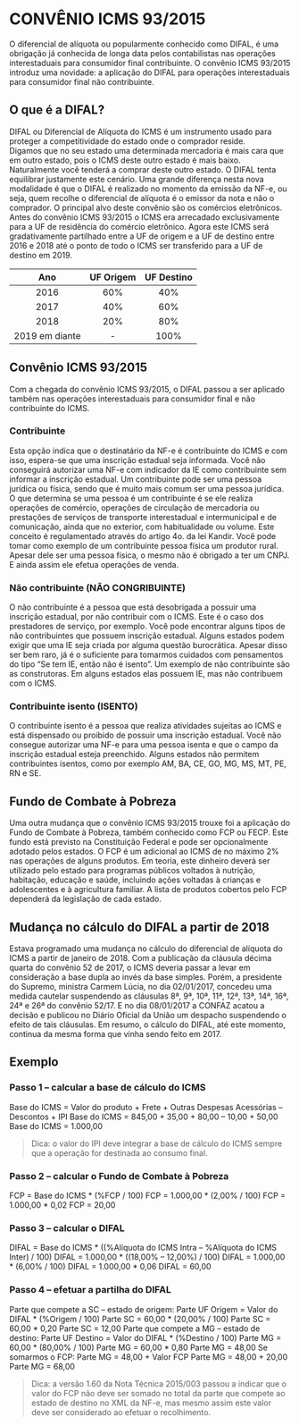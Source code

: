 # CONVÊNIO ICMS 93/2015
O diferencial de alíquota ou popularmente conhecido como DIFAL, é uma obrigação já conhecida de longa data pelos contabilistas nas operações interestaduais para consumidor final contribuinte. 
O convênio ICMS 93/2015 introduz uma novidade: a aplicação do DIFAL para operações interestaduais para consumidor final não contribuinte.

## O que é a DIFAL?
DIFAL ou Diferencial de Alíquota do ICMS é um instrumento usado para proteger a competitividade do estado onde o comprador reside.   
Digamos que no seu estado uma determinada mercadoria é mais cara que em outro estado, pois o ICMS deste outro estado é mais baixo. Naturalmente você tenderá a comprar deste outro estado. O DIFAL tenta equilibrar justamente este cenário.
Uma grande diferença nesta nova modalidade é que o DIFAL é realizado no momento da emissão da NF-e, ou seja, quem recolhe o diferencial de alíquota é o emissor da nota e não o comprador.
O principal alvo deste convênio são os comércios eletrônicos. 
Antes do convênio ICMS 93/2015 o ICMS era arrecadado exclusivamente para a UF de residência do comércio eletrônico. 
Agora este ICMS será gradativamente partilhado entre a UF de origem e a UF de destino entre 2016 e 2018 até o ponto de todo o ICMS ser transferido para a UF de destino em 2019.  

Ano | UF Origem | UF Destino
:---:|:---------:|:----------:
2016 | 60% | 40%
2017 | 40% | 60%
2018 | 20% | 80%
2019 em diante | - | 100%

## Convênio ICMS 93/2015
Com a chegada do convênio ICMS 93/2015, o DIFAL passou a ser aplicado também nas operações interestaduais para consumidor final e não contribuinte do ICMS.

### Contribuinte
Esta opção indica que o destinatário da NF-e é contribuinte do ICMS e com isso, espera-se que uma inscrição estadual seja informada. 
Você não conseguirá autorizar uma NF-e com indicador da IE como contribuinte sem informar a inscrição estadual.
Um contribuinte pode ser uma pessoa jurídica ou física, sendo que é muito mais comum ser uma pessoa jurídica.
O que determina se uma pessoa é um contribuinte é se ele realiza operações de comércio, operações de circulação de mercadoria ou prestações de serviços de transporte interestadual e intermunicipal e de comunicação, ainda que no exterior, com habitualidade ou volume. 
Este conceito é regulamentado através do artigo 4o. da lei Kandir.
Você pode tomar como exemplo de um contribuinte pessoa física um produtor rural. Apesar dele ser uma pessoa física, o mesmo não é obrigado a ter um CNPJ. E ainda assim ele efetua operações de venda.

### Não contribuinte (NÃO CONGRIBUINTE)
O não contribuinte é a pessoa que está desobrigada a possuir uma inscrição estadual, por não contribuir com o ICMS. 
Este é o caso dos prestadores de serviço, por exemplo.
Você pode encontrar alguns tipos de não contribuintes que possuem inscrição estadual. Alguns estados podem exigir que uma IE seja criada por alguma questão burocrática.
Apesar disso ser bem raro, já é o suficiente para tomarmos cuidados com pensamentos do tipo “Se tem IE, então não é isento”.
Um exemplo de não contribuinte são as construtoras. Em alguns estados elas possuem IE, mas não contribuem com o ICMS.

### Contribuinte isento (ISENTO)
O contribuinte isento é a pessoa que realiza atividades sujeitas ao ICMS e está dispensado ou proibido de possuir uma inscrição estadual.
Você não consegue autorizar uma NF-e para uma pessoa isenta e que o campo da inscrição estadual esteja preenchido.
Alguns estados não permitem contribuintes isentos, como por exemplo AM, BA, CE, GO, MG, MS, MT, PE, RN e SE. 

## Fundo de Combate à Pobreza
Uma outra mudança que o convênio ICMS 93/2015 trouxe foi a aplicação do Fundo de Combate à Pobreza, também conhecido como FCP ou FECP. 
Este fundo está previsto na Constituição Federal e pode ser opcionalmente adotado pelos estados.
O FCP é um adicional ao ICMS de no máximo 2% nas operações de alguns produtos. Em teoria, este dinheiro deverá ser utilizado pelo estado para programas públicos voltados à nutrição, habitação, educação e saúde, incluindo ações voltadas à crianças e adolescentes e à agricultura familiar.
A lista de produtos cobertos pelo FCP dependerá da legislação de cada estado.

## Mudança no cálculo do DIFAL a partir de 2018
Estava programado uma mudança no cálculo do diferencial de alíquota do ICMS a partir de janeiro de 2018.
Com a publicação da cláusula décima quarta do convênio 52 de 2017, o ICMS deveria passar a levar em consideração a base dupla ao invés da base simples.
Porém, a presidente do Supremo, ministra Carmem Lúcia, no dia 02/01/2017, concedeu uma medida cautelar suspendendo as cláusulas 8ª, 9ª, 10ª, 11ª, 12ª, 13ª, 14ª, 16ª, 24ª e 26ª do convênio 52/17.
E no dia 08/01/2017 a CONFAZ acatou a decisão e publicou no Diário Oficial da União um despacho suspendendo o efeito de tais cláusulas.
Em resumo, o cálculo do DIFAL, até este momento, continua da mesma forma que vinha sendo feito em 2017.

## Exemplo
### Passo 1 – calcular a base de cálculo do ICMS
Base do ICMS = Valor do produto + Frete + Outras Despesas Acessórias – Descontos + IPI
Base do ICMS = 845,00 + 35,00 + 80,00 – 10,00 + 50,00
Base do ICMS = 1.000,00
> Dica: o valor do IPI deve integrar a base de cálculo do ICMS sempre que a operação for destinada ao consumo final.
   
### Passo 2 – calcular o Fundo de Combate à Pobreza   
FCP = Base do ICMS * (%FCP / 100)
FCP = 1.000,00 * (2,00% / 100)
FCP = 1.000,00 * 0,02
FCP = 20,00
   
### Passo 3 – calcular o DIFAL   
DIFAL = Base do ICMS * ((%Alíquota do ICMS Intra – %Alíquota do ICMS Inter) / 100)
DIFAL = 1.000,00 * ((18,00% – 12,00%) / 100)
DIFAL = 1.000,00 * (6,00% / 100)
DIFAL = 1.000,00 * 0,06
DIFAL = 60,00
   
### Passo 4 – efetuar a partilha do DIFAL
Parte que compete a SC – estado de origem:
Parte UF Origem = Valor do DIFAL * (%Origem / 100)
Parte SC = 60,00 * (20,00% / 100)
Parte SC = 60,00 * 0,20
Parte SC = 12,00
Parte que compete a MG – estado de destino:
Parte UF Destino = Valor do DIFAL * (%Destino / 100)
Parte MG = 60,00 * (80,00% / 100)
Parte MG = 60,00 * 0,80
Parte MG = 48,00
Se somarmos o FCP:
Parte MG = 48,00 + Valor FCP
Parte MG = 48,00 + 20,00
Parte MG = 68,00
> Dica: a versão 1.60 da Nota Técnica 2015/003 passou a indicar que o valor do FCP não deve ser somado no total da parte que compete ao estado de destino no XML da NF-e, mas mesmo assim este valor deve ser considerado ao efetuar o recolhimento.
